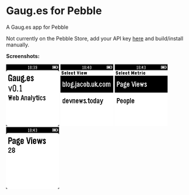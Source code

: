 # Gaug.es for Pebble
A Gaug.es app for Pebble

Not currently on the Pebble Store, add your API key [here](https://github.com/imjacobclark/gauges-pebble/blob/master/src/app.js#L30) and build/install manually.

**Screenshots:**

![Start](https://raw.githubusercontent.com/imjacobclark/gauges-pebble/master/screenshots/start.png) ![View](https://raw.githubusercontent.com/imjacobclark/gauges-pebble/master/screenshots/view.png) ![Metric](https://raw.githubusercontent.com/imjacobclark/gauges-pebble/master/screenshots/metric.png) ![Views](https://raw.githubusercontent.com/imjacobclark/gauges-pebble/master/screenshots/views.png)
